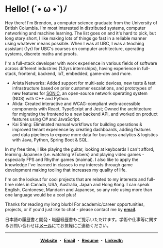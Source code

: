 <h1 color="white"> Hello! (´• ω •`)ﾉ </h1>

Hey there! I'm Brendon, a computer science graduate from the University of British Columbia. I'm most interested in distributed systems, computer networking and machine learning. The list goes on and it's hard to pick, but long story short, I like making lots of things go fast in a reliable manner using whatever means possible. When I was at UBC, I was a teaching assistant (1yr) for UBC's courses on computer architecture, operating systems, discrete maths and proofs.

I'm a full-stack developer with work experience in various fields of software across different industries (1.3yrs internships), having experience in full-stack, frontend, backend, IoT, embedded, game-dev and more. 
* Arista Networks: Added support for multi-asic devices, new tests & test infrastructure based on prior customer escalations, and prototypes of new features for [SONiC]([url](https://github.com/sonic-net/SONiC)), an open-source network operating system (NOS) with C++ and Python.
* Alida: Created interactive and WCAG-compliant web-accessible components with React, TypeScript and Jest; Owned the architecture for migrating the frontend to a new backend API, and worked on product features using C# and JavaScript.
* Kai Shing: Eliminated manual workflows for building operations & improved tenant experience by creating dashboards, adding features and data pipelines to expose more data for business analytics & logistics with Java, Python, Spring Boot & SQL.

In my free time, I like playing the guitar, looking at keyboards I can't afford, learning Japanese (i.e. watching VTubers) and playing video games - especially FPS and Rhythm games (maimai). I also like to apply the knowledge I've learned in classes to my interests through game development making tooling that increases my quality of life.

I'm on the lookout for cool projects that are related to my interests and full-time roles in Canada, USA, Australia, Japan and Hong Kong. I can speak English, Cantonese, Mandarin and Japanese, so any role using more than one language would be a cool plus!

Thanks for reading my long blurb! For academic/career opportunities, projects, or if you'd just like to chat - please contact me by [**email**](mailto:contact@brendontsim.com).

日本語の履歴書と開発・職歴経歴書もご提示いただけます。学術や仕事等に関するお問い合わせは[**メール**](mailto:japan@brendontsim.com)にてお気軽にご連絡ください。

--------
<div align="center">
  <a target="_blank" href="https://brendontsim.com/"><b>Website</b></a>
  ・
  <a target="_blank" href="mailto:contact@brendontsim.com"><b>Email</b></a>
  ・
  <a target="_blank" href="https://brendontsim.com/resume.pdf"><b>Resume</b></a>
  ・
  <a target="_blank" href="https://www.linkedin.com/in/brendontsim/"><b>LinkedIn</b></a>
</div>
